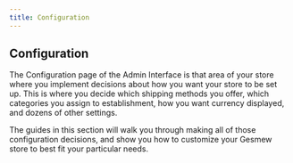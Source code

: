 ```yaml
---
title: Configuration
---
```


## Configuration

The Configuration page of the Admin Interface is that area of your store where you implement decisions about how you want your store to be set up. This is where you decide which shipping methods you offer, which categories you assign to establishment, how you want currency displayed, and dozens of other settings.

The guides in this section will walk you through making all of those configuration decisions, and show you how to customize your Gesmew store to best fit your particular needs.
